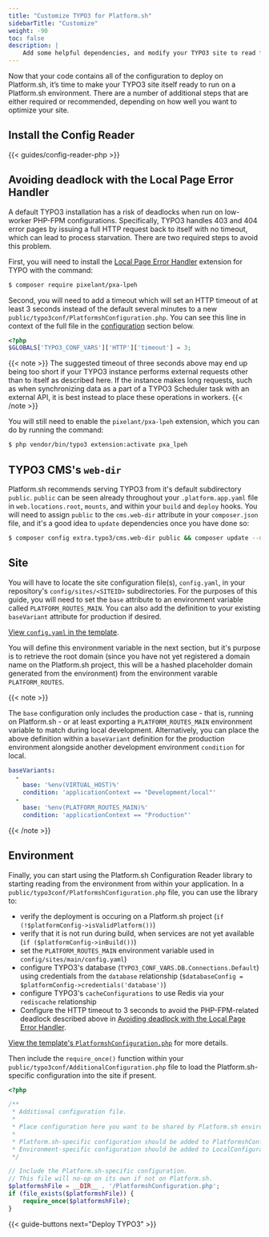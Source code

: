 ```yaml
---
title: "Customize TYPO3 for Platform.sh"
sidebarTitle: "Customize"
weight: -90
toc: false
description: |
    Add some helpful dependencies, and modify your TYPO3 site to read from a Platform.sh environment.
---
```


Now that your code contains all of the configuration to deploy on Platform.sh, it’s time to make your TYPO3 site itself ready to run on a Platform.sh environment. There are a number of additional steps that are either required or recommended, depending on how well you want to optimize your site.

## Install the Config Reader

{{< guides/config-reader-php >}}

## Avoiding deadlock with the Local Page Error Handler

A default TYPO3 installation has a risk of deadlocks when run on low-worker PHP-FPM configurations. Specifically, TYPO3 handles 403 and 404 error pages by issuing a full HTTP request back to itself with no timeout, which can lead to process starvation. There are two required steps to avoid this problem.

First, you will need to install the [Local Page Error Handler](https://extensions.typo3.org/extension/pxa_lpeh/) extension for TYPO with the command:

```bash
$ composer require pixelant/pxa-lpeh
```

Second, you will need to add a timeout which will set an HTTP timeout of at least 3 seconds instead of the default several minutes to a new `public/typo3conf/PlatformshConfiguration.php`. You can see this line in context of the full file in the [configuration](#environment) section below.

```php
<?php
$GLOBALS['TYPO3_CONF_VARS']['HTTP']['timeout'] = 3;
```

{{< note >}}
The suggested timeout of three seconds above may end up being too short if your TYPO3 instance performs external requests other than to itself as described here. If the instance makes long requests, such as when synchronizing data as a part of a TYPO3 Scheduler task with an external API, it is best instead to place these operations in workers.
{{< /note >}}

You will still need to enable the `pixelant/pxa-lpeh` extension, which you can do by running the command:

```bash
$ php vendor/bin/typo3 extension:activate pxa_lpeh
```

## TYPO3 CMS's `web-dir`

Platform.sh recommends serving TYPO3 from it's default subdirectory `public`. `public` can be seen already throughout your `.platform.app.yaml` file in `web.locations.root`, `mounts`, and within your `build` and `deploy` hooks. You will need to assign `public` to the `cms.web-dir` attribute in your `composer.json` file, and it's a good idea to `update` dependencies once you have done so:

```bash
$ composer config extra.typo3/cms.web-dir public && composer update --no-scripts
```

## Site

You will have to locate the site configuration file(s), `config.yaml`, in your repository's `config/sites/<SITEID>` subdirectories. For the purposes of this guide, you will need to set the `base` attribute to an environment variable called `PLATFORM_ROUTES_MAIN`. You can also add the definition to your existing `baseVariant` attribute for production if desired.

[View `config.yaml` in the template](https://github.com/platformsh-templates/typo3/blob/master/config/sites/main/config.yaml).

You will define this environment variable in the next section, but it's purpose is to retrieve the root domain (since you have not yet registered a domain name on the Platform.sh project, this will be a hashed placeholder domain generated from the environment) from the environment varable `PLATFORM_ROUTES`.

{{< note >}}

The `base` configuration only includes the production case - that is, running on Platform.sh - or at least exporting a `PLATFORM_ROUTES_MAIN` environment variable to match during local development. Alternatively, you can place the above definition within a `baseVariant` definition for the production environment alongside another development environment `condition` for local.

```yaml
baseVariants:
  -
    base: '%env(VIRTUAL_HOST)%'
    condition: 'applicationContext == "Development/local"'
  -
    base: '%env(PLATFORM_ROUTES_MAIN)%'
    condition: 'applicationContext == "Production"'
```

{{< /note >}}

## Environment

Finally, you can start using the Platform.sh Configuration Reader library to starting reading from the environment from within your application. In a `public/typo3conf/PlatformshConfiguration.php` file, you can use the library to:

- verify the deployment is occuring on a Platform.sh project (`if (!$platformConfig->isValidPlatform())`)
- verify that it is not run during build, when services are not yet available (`if ($platformConfig->inBuild())`)
- set the `PLATFORM_ROUTES_MAIN` environment variable used in `config/sites/main/config.yaml`)
- configure TYPO3's database (`TYPO3_CONF_VARS.DB.Connections.Default`) using credentials from the `database` relationship (`$databaseConfig = $platformConfig->credentials('database')`)
- configure TYPO3's `cacheConfigurations` to use Redis via your `rediscache` relationship
- Configure the HTTP timeout to 3 seconds to avoid the PHP-FPM-related deadlock described above in [Avoiding deadlock with the Local Page Error Handler](#avoiding-deadlock-with-the-local-page-error-handler).

[View the template's `PlatformshConfiguration.php`](https://github.com/platformsh-templates/typo3/blob/master/public/typo3conf/PlatformshConfiguration.php) for more details.

Then include the `require_once()` function within your `public/typo3conf/AdditionalConfiguration.php` file to load the Platform.sh-specific configuration into the site if present.

```php
<?php

/**
 * Additional configuration file.
 *
 * Place configuration here you want to be shared by Platform.sh environments and local development.
 *
 * Platform.sh-specific configuration should be added to PlatformshConfiguration.php.
 * Environment-specific configuration should be added to LocalConfiguration.php as normal.
 */

// Include the Platform.sh-specific configuration.
// This file will no-op on its own if not on Platform.sh.
$platformshFile = __DIR__ . '/PlatformshConfiguration.php';
if (file_exists($platformshFile)) {
    require_once($platformshFile);
}
```

{{< guide-buttons next="Deploy TYPO3" >}}
